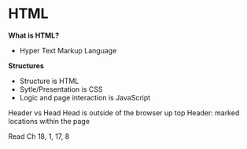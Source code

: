 # HTML

**What is HTML?**

- Hyper Text Markup Language


**Structures**
- Structure is HTML
- Sytle/Presentation is CSS
- Logic and page interaction is JavaScript


Header vs Head
    Head is outside of the browser up top
    Header: marked locations within the page

Read Ch 18, 1, 17, 8